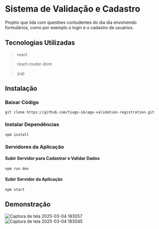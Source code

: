 # Sistema de Validação e Cadastro
Projeto que lida com questões contudentes do dia dia envolvendo formulários, como por exemplo o login e o cadastro de usuários.

## Tecnologias Utilizadas
> react

> react-router-dom

> yup

## Instalação
### Baixar Código
```
git clone https://github.com/tiago-sb/app-validation-registration.git
```

### Instalar Dependências
```
npm install
```

### Servidores da Aplicação
#### Subir Servidor para Cadastrar e Validar Dados
```
npm run dev
```

#### Subir Servidor da Aplicação
```
npm start
```
## Demonstração
![Captura de tela 2025-03-04 183057](https://github.com/user-attachments/assets/b089950a-771b-4331-b90b-fa7e565c64c3)
![Captura de tela 2025-03-04 183045](https://github.com/user-attachments/assets/520ce9f1-c564-446e-8170-8e829b1d06a3)
